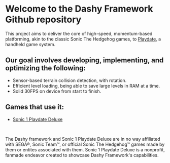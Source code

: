 # Welcome to the Dashy Framework Github repository
This project aims to deliver the core of high-speed, momentum-based platforming, akin to the classic Sonic The Hedgehog games, to [Playdate](https://play.date), a handheld game system.

## Our goal involves developing, implementing, and optimizing the following:
- Sensor-based terrain collision detection, with rotation.
- Efficient level loading, being able to save large levels in RAM at a time.
- Solid 30FPS on device from start to finish.

## Games that use it:
- [Sonic 1 Playdate Deluxe](https://discord.com/channels/675983554655551509/1142444824201535589)
<br>


The Dashy framework and Sonic 1 Playdate Deluxe are in no way affiliated with SEGA®, Sonic Team™, or official Sonic The Hedgehog™ games made by them or entites associated with them. Sonic 1 Playdate Deluxe is a nonprofit, fanmade endeavor created to showcase Dashy Framework's capabilities.

